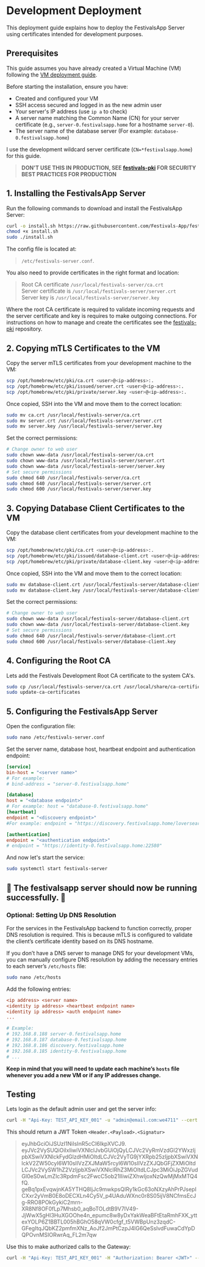 # Development Deployment

This deployment guide explains how to deploy the FestivalsApp Server using certificates intended for development purposes.

## Prerequisites

This guide assumes you have already created a Virtual Machine (VM) following the [VM deployment guide](https://github.com/Festivals-App/festivals-documentation/tree/main/deployment/vm-deployment).

Before starting the installation, ensure you have:

- Created and configured your VM
- SSH access secured and logged in as the new admin user
- Your server's IP address (use `ip a` to check)
- A server name matching the Common Name (CN) for your server certificate (e.g., `server-0.festivalsapp.home` for a hostname `server-0`).
- The server name of the database server (For example: `database-0.festivalsapp.home`)

I use the development wildcard server certificate (`CN=*festivalsapp.home`) for this guide.

  > **DON'T USE THIS IN PRODUCTION, SEE [festivals-pki](https://github.com/Festivals-App/festivals-pki) FOR SECURITY BEST PRACTICES FOR PRODUCTION**

## 1. Installing the FestivalsApp Server

Run the following commands to download and install the FestivalsApp Server:

```bash
curl -o install.sh https://raw.githubusercontent.com/Festivals-App/festivals-server/master/operation/install.sh
chmod +x install.sh
sudo ./install.sh
```

The config file is located at:

  > `/etc/festivals-server.conf`.

You also need to provide certificates in the right format and location:

  > Root CA certificate     `/usr/local/festivals-server/ca.crt`  
  > Server certificate is   `/usr/local/festivals-server/server.crt`  
  > Server key is           `/usr/local/festivals-server/server.key`  

Where the root CA certificate is required to validate incoming requests and the server certificate and key is requires to make outgoing connections.
For instructions on how to manage and create the certificates see the [festivals-pki](https://github.com/Festivals-App/festivals-pki) repository.

## 2. Copying mTLS Certificates to the VM

Copy the server mTLS certificates from your development machine to the VM:

```bash
scp /opt/homebrew/etc/pki/ca.crt <user>@<ip-address>:.
scp /opt/homebrew/etc/pki/issued/server.crt <user>@<ip-address>:.
scp /opt/homebrew/etc/pki/private/server.key <user>@<ip-address>:.
```

Once copied, SSH into the VM and move them to the correct location:

```bash
sudo mv ca.crt /usr/local/festivals-server/ca.crt
sudo mv server.crt /usr/local/festivals-server/server.crt
sudo mv server.key /usr/local/festivals-server/server.key
```

Set the correct permissions:

```bash
# Change owner to web user
sudo chown www-data /usr/local/festivals-server/ca.crt
sudo chown www-data /usr/local/festivals-server/server.crt
sudo chown www-data /usr/local/festivals-server/server.key
# Set secure permissions
sudo chmod 640 /usr/local/festivals-server/ca.crt
sudo chmod 640 /usr/local/festivals-server/server.crt
sudo chmod 600 /usr/local/festivals-server/server.key
```

## 3. Copying Database Client Certificates to the VM

Copy the database client certificates from your development machine to the VM:

```bash
scp /opt/homebrew/etc/pki/ca.crt <user>@<ip-address>:.
scp /opt/homebrew/etc/pki/issued/database-client.crt <user>@<ip-address>:.
scp /opt/homebrew/etc/pki/private/database-client.key <user>@<ip-address>:.
```

Once copied, SSH into the VM and move them to the correct location:

```bash
sudo mv database-client.crt /usr/local/festivals-server/database-client.crt
sudo mv database-client.key /usr/local/festivals-server/database-client.key
```

Set the correct permissions:

```bash
# Change owner to web user
sudo chown www-data /usr/local/festivals-server/database-client.crt
sudo chown www-data /usr/local/festivals-server/database-client.key
# Set secure permissions
sudo chmod 640 /usr/local/festivals-server/database-client.crt
sudo chmod 600 /usr/local/festivals-server/database-client.key
```

## 4. Configuring the Root CA

Lets add the Festivals Development Root CA certificate to the system CA's.

```bash
sudo cp /usr/local/festivals-server/ca.crt /usr/local/share/ca-certificates/festivals-dev-ca.crt
sudo update-ca-certificates
```

## 5. Configuring the FestivalsApp Server

Open the configuration file:

```bash
sudo nano /etc/festivals-server.conf
```

Set the server name, database host, heartbeat endpoint and authentication endpoint:

```ini
[service]
bin-host = "<server name>"
# For example:
# bind-address = "server-0.festivalsapp.home"

[database]
host = "<database endpoint>"
# For example: host = "database-0.festivalsapp.home"
[heartbeat]
endpoint = "<discovery endpoint>"
#For example: endpoint = "https://discovery.festivalsapp.home/loversear"

[authentication]
endpoint = "<authentication endpoint>"
# endpoint = "https://identity-0.festivalsapp.home:22580"
```

And now let's start the service:

```bash
sudo systemctl start festivals-server
```

## **🚀 The festivalsapp server should now be running successfully. 🚀**

### Optional: Setting Up DNS Resolution  

For the services in the FestivalsApp backend to function correctly, proper DNS resolution is required.
This is because mTLS is configured to validate the client’s certificate identity based on its DNS hostname.  

If you don’t have a DNS server to manage DNS for your development VMs, you can manually configure DNS resolution
by adding the necessary entries to each server’s `/etc/hosts` file:  

```bash
sudo nano /etc/hosts
```

Add the following entries:  

```ini
<ip address> <server name>
<identity ip address> <heartbeat endpoint name>
<identity ip address> <auth endpoint name>
...

# Example:  
# 192.168.8.188 server-0.festivalsapp.home
# 192.168.8.187 database-0.festivalsapp.home
# 192.168.8.186 discovery.festivalsapp.home
# 192.168.8.185 identity-0.festivalsapp.home
# ...
```

**Keep in mind that you will need to update each machine’s `hosts` file whenever you add a new VM or if any IP addresses change.**

## Testing

Lets login as the default admin user and get the server info:

```bash
curl -H "Api-Key: TEST_API_KEY_001" -u "admin@email.com:we4711" --cert /opt/homebrew/etc/pki/issued/api-client.crt --key /opt/homebrew/etc/pki/private/api-client.key --cacert /opt/homebrew/etc/pki/ca.crt https://identity-0.festivalsapp.home:22580/users/login
```

This should return a JWT Token `<Header.<Payload>.<Signatur>`

  > eyJhbGciOiJSUzI1NiIsInR5cCI6IkpXVCJ9.
  > eyJVc2VySUQiOiIxIiwiVXNlclJvbGUiOjQyLCJVc2VyRmVzdGl2YWxzIjpbXSwiVXNlckFydGlzdHMiOltdLCJVc2VyTG9jYXRpb25zIjpbXSwiVXNlckV2ZW50cyI6W10sIlVzZXJMaW5rcyI6W10sIlVzZXJQbGFjZXMiOltdLCJVc2VySW1hZ2VzIjpbXSwiVXNlclRhZ3MiOltdLCJpc3MiOiJpZGVudGl0eS0wLmZlc3RpdmFsc2FwcC5ob21lIiwiZXhwIjoxNzQwMjMxMTQ4fQ.
  > geBq1pxEvqwjnKA5YTHQ8IjJc9mwkpsQIRy1kGc63oNXzyAhPrPJsepICXxr2yVmB0E8oDECXLn4Cy5V_p4UAduWXnc0r8S05ijV8NCfmsEcJg-RRO8POkGykiC2mrn-XR8Nf8OF0fLp7Mhsb0_aqBoTOLdtB9V7IV49-JjWwX5gHl3HuXGOOhe4n_epumc8w8yDxYakWeaBFtEtaRmhFXK_yttexYOLP6Z1BBTL005hBGhO58qVW0cfgf_t5VWBpUnz3zqdC-GFegItqJQbKZ2pmfmXNz_AoJf2JmPtCzpJ4lG6QeSslvdFuwaCdYpDQPOvnMSIORwrAq_FL2m7qw

Use this to make authorized calls to the Gateway:

```bash
curl -H "Api-Key: TEST_API_KEY_001" -H "Authorization: Bearer <JWT>" --cert /opt/homebrew/etc/pki/issued/api-client.crt --key /opt/homebrew/etc/pki/private/api-client.key --cacert /opt/homebrew/etc/pki/ca.crt https://server-0.festivalsapp.home/info
```

